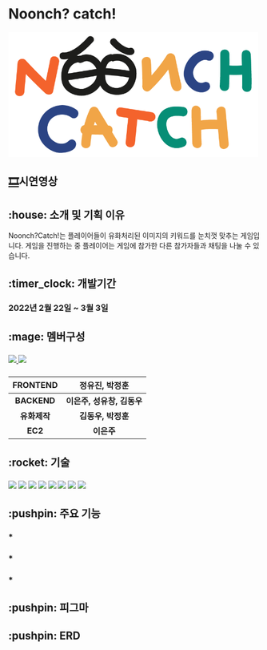 # Noonch? catch!
<img style="width: 500px;" src="https://raw.githubusercontent.com/Augustj88/Noonch_catch/master/chat/static/image/noonch_catch2.gif"/>

<h2><a href="https://www.youtube.com/watch?v=uaULRx5ioYE">🎞</a>시연영상

 <h2> :house: 소개 및 기획 이유</h2>
<p>Noonch?Catch!는 플레이어들이 유화처리된 이미지의 키워드를 눈치껏 맞추는 게임입니다. 게임을 진행하는 중 플레이어는 게임에 참가한 다른 참가자들과 채팅을 나눌 수 있습니다.</p>
 
<h2> :timer_clock: 개발기간

<h3>2022년 2월 22일 ~ 3월 3일

<h2>:mage: 멤버구성

<h3> 
 <a href="https://github.com/Paige1996/Noonch_catch/graphs/contributors">
  <img src="https://contrib.rocks/image?repo=Paige1996/Honflix" />
  <img width="50px" src="https://avatars.githubusercontent.com/u/96567093?s=64&amp;v=4" />
</a>
<h3>
 
 |FRONTEND| 정유진, 박정훈 | 
|:---:|:---:| 
 |BACKEND| 이은주, 성유창, 김동우 |
 |유화제작| 김동우, 박정훈 |
 |EC2| 이은주 |
 
 <h2> :rocket: 기술
 
 <h3> 
  <img src="https://img.shields.io/badge/python-3776AB?style=for-the-badge&logo=python&logoColor=white">
  <img src="https://img.shields.io/badge/html5-E34F26?style=for-the-badge&logo=html5&logoColor=white">
  <img src="https://img.shields.io/badge/css-1572B6?style=for-the-badge&logo=css3&logoColor=white">
  <img src="https://img.shields.io/badge/javascript-F7DF1E?style=for-the-badge&logo=javascript&logoColor=black">
  <img src="https://img.shields.io/badge/django-092E20?style=for-the-badge&logo=django&logoColor=white">
  <img src="https://img.shields.io/badge/github-181717?style=for-the-badge&logo=github&logoColor=white">
  <img src="https://img.shields.io/badge/git-F05032?style=for-the-badge&logo=git&logoColor=white">
  <img src="https://img.shields.io/badge/aws-232F3E?style=for-the-badge&logo=aws&logoColor=white">
</p>

<h2> :pushpin: 주요 기능

<h3>* 

<h3>* 

<h3>* 


<h2> :pushpin: 피그마
 
<h4> 

<h2> :pushpin: ERD
 
